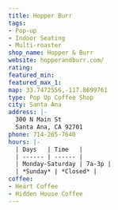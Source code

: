```yaml
---
title: Hopper Burr
tags:
- Pop-up
- Indoor Seating
- Multi-roaster
shop_name: Hopper & Burr
website: hopperandburr.com/
rating: 
featured_min: 
featured_max_1: 
map: 33.7472556,-117.8699761
type: Pop Up Coffee Shop
city: Santa Ana
address: |-
  300 N Main St
  Santa Ana, CA 92701
phone: 714-265-7640
hours: |-
  | Days   | Time   |
  | ------ | ------ |
  | Monday-Saturday | 7a-3p |
  | *Sunday* | *Closed* |
coffee:
- Heart Coffee
- Hidden House Coffee
---
```


